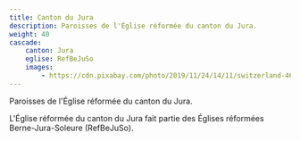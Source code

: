 ```yaml
---
title: Canton du Jura
description: Paroisses de l'Église réformée du canton du Jura.
weight: 40
cascade:
    canton: Jura
    eglise: RefBeJuSo
    images:
        - https://cdn.pixabay.com/photo/2019/11/24/14/11/switzerland-4649490_960_720.jpg
---
```


Paroisses de l'Église réformée du canton du Jura.

L'Église réformée du canton du Jura fait partie des Églises réformées Berne-Jura-Soleure (RefBeJuSo).